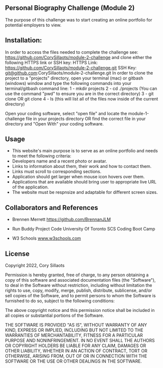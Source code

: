 ## Personal Biography Challenge (Module 2)
The purpose of this challenge was to start creating an online portfolio for potential employers to view.

## Installation:
In order to access the files needed to complete the challenge see: https://github.com/CorySillaots/module-2-challenge and clone either the following HTTPS link or SSH key:
HTTPS Link: https://github.com/CorySillaots/module-2-challenge.git
SSH Key: git@github.com:CorySillaots/module-2-challenge.git
In order to clone the project to a "projects" directory, open your terminal (mac) or gitbash (windows) window and type the following commands into your terminal/gitbash command line:
1 - mkdir projects
2 - cd ./projects (You can use the command "pwd" to ensure you are in the correct directory)
3 - git clone <HTTPS link> OR git clone <SSH Key>
4 - ls (this will list all of the files now inside of the current directory)

Open your coding software, select "open file" and locate the module-1-challenge file in your projects directory OR find the correct file in your directory and "Open With" your coding software.

## Usage
- This website's main purpose is to serve as an online portfolio and needs to meet the following criteria:
- Developers name and a recent photo or avatar.
- Links to information about them, their work and how to contact them.
- Links must scroll to corresponding sections. 
- Application should get larger when mouse icon hovers over them.
- Applications that are available should bring user to appropriate live URL of the application.
- The website must be respnsize and adaptable for different screen sizes.

## Collaborators and References
- Brennen Merrett
    https://github.com/BrennanJLM

- Run Buddy Project Code
    University Of Toronto SCS Coding Boot Camp

- W3 Schools
    www.w3schools.com
## License
Copyright 2022, Cory Sillaots

Permission is hereby granted, free of charge, to any person obtaining a copy of this software and associated documentation files (the "Software"), to deal in the Software without restriction, including without limitation the rights to use, copy, modify, merge, publish, distribute, sublicense, and/or sell copies of the Software, and to permit persons to whom the Software is furnished to do so, subject to the following conditions:

The above copyright notice and this permission notice shall be included in all copies or substantial portions of the Software.

THE SOFTWARE IS PROVIDED "AS IS", WITHOUT WARRANTY OF ANY KIND, EXPRESS OR IMPLIED, INCLUDING BUT NOT LIMITED TO THE WARRANTIES OF MERCHANTABILITY, FITNESS FOR A PARTICULAR PURPOSE AND NONINFRINGEMENT. IN NO EVENT SHALL THE AUTHORS OR COPYRIGHT HOLDERS BE LIABLE FOR ANY CLAIM, DAMAGES OR OTHER LIABILITY, WHETHER IN AN ACTION OF CONTRACT, TORT OR OTHERWISE, ARISING FROM, OUT OF OR IN CONNECTION WITH THE SOFTWARE OR THE USE OR OTHER DEALINGS IN THE SOFTWARE.

